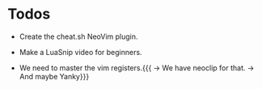 # Todos

- Create the cheat.sh NeoVim plugin.
- Make a LuaSnip video for beginners.

- We need to master the vim registers.{{{
  -> We have neoclip for that.
  -> And maybe Yanky}}}
